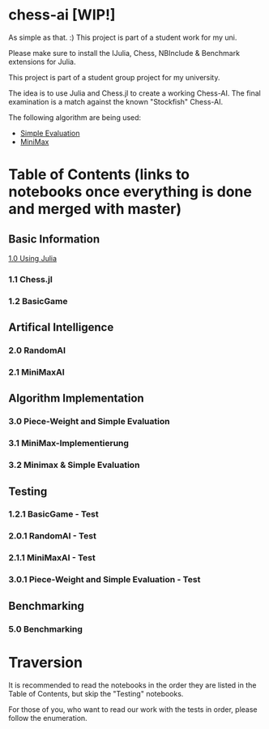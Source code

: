 # chess-ai [WIP!]

As simple as that. :) This project is part of a student work for my uni.

Please make sure to install the IJulia, Chess, NBInclude & Benchmark extensions for Julia.

This project is part of a student group project for my university. 

The idea is to use Julia and Chess.jl to create a working Chess-AI. The final examination is a match against the known "Stockfish" Chess-AI.

The following algorithm are being used:
 - [Simple Evaluation](https://www.chessprogramming.org/Simplified_Evaluation_Function)
 - [MiniMax](https://en.wikipedia.org/wiki/Minimax)



# Table of Contents  (links to notebooks once everything is done and merged with master)


## Basic Information
[1.0 Using Julia](<1.0 UsingJulia.ipynb>)
### 1.1 Chess.jl
### 1.2 BasicGame 


## Artifical Intelligence
### 2.0 RandomAI
### 2.1 MiniMaxAI


## Algorithm Implementation
### 3.0 Piece-Weight and Simple Evaluation
### 3.1 MiniMax-Implementierung
### 3.2 Minimax & Simple Evaluation

## Testing
### 1.2.1 BasicGame - Test
### 2.0.1 RandomAI - Test
### 2.1.1 MiniMaxAI - Test
### 3.0.1 Piece-Weight and Simple Evaluation - Test


## Benchmarking
### 5.0 Benchmarking



# Traversion
It is recommended to read the notebooks in the order they are listed in the Table of Contents, but skip the "Testing" notebooks. 

For those of you, who want to read our work with the tests in order, please follow the enumeration.







